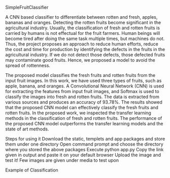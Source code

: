 SimpleFruitClassifier


A CNN based classifier to differentiate between rotten and fresh, apples, bananas and oranges.
Detecting the rotten fruits become significant in the agricultural industry. Usually, the classification of fresh and rotten fruits is carried by humans is not effectual for the fruit farmers. Human beings will become tired after doing the same task multiple times, but machines do not. Thus, the project proposes an approach to reduce human efforts, reduce the cost and time for production by identifying the defects in the fruits in the agricultural industry. If we do not detect those defects, those defected fruits may contaminate good fruits. Hence, we proposed a model to avoid the spread of rottenness.

The proposed model classifies the fresh fruits and rotten fruits from the input fruit images. In this work, we have used three types of fruits, such as apple, banana, and oranges. A Convolutional Neural Network (CNN) is used for extracting the features from input fruit images, and Softmax is used to classify the images into fresh and rotten fruits. The data is extracted from various sources and produces an accuracy of 93.78%. The results showed that the proposed CNN model can effectively classify the fresh fruits and rotten fruits. In the proposed work, we inspected the transfer learning methods in the classification of fresh and rotten fruits. The performance of the proposed CNN model outperforms the transfer learning models and the state of art methods.

Steps for using it
Download the static, templets and app packages and store them under one directory
Open command prompt and choose the directory where you stored the above packages
Execute python app.py
Copy the link given in output and paste it on your default browser
Upload the image and test it!
Few images are given under media to test upon

Example of Classification


